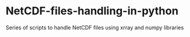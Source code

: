 # NetCDF-files-handling-in-python
Series of scripts to handle NetCDF files using xrray and numpy libraries
